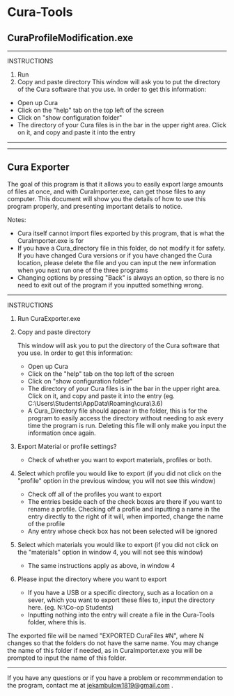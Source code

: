 # Cura-Tools
## CuraProfileModification.exe ##



-----------------------------------------------------
INSTRUCTIONS

1. Run 
2. Copy and paste directory
  This window will ask you to put the directory of the Cura software that you use. In order to get this information:
  
  * Open up Cura
  * Click on the "help" tab on the top left of the screen
  * Click on "show configuration folder"
  * The directory of your Cura files is in the bar in the upper right area. Click on it, and copy and paste it into the entry 
  
-----------------------------------------------------------------------------------------------------------------------------------
-----------------------------------------------------------------------------------------------------------------------------------
## Cura Exporter ##

The goal of this program is that it allows you to easily export large amounts of files at once, and with CuraImporter.exe, can get
those files to any computer. This document will show you the details of how to use this program properly, and presenting important
details to notice.


Notes:

* Cura itself cannot import files exported by this program, that is what the CuraImporter.exe is for
* If you have a Cura_directory file in this folder, do not modify it for safety. If you have changed Cura versions or if you have
 	changed the Cura location, please delete the file and you can input the new information when you next run one of the three
	programs
* Changing options by pressing "Back" is always an option, so there is no need to exit out of the program if you inputted something 
	wrong.

-----------------------------------------------------------------------------------------------------------------------------------

INSTRUCTIONS

1. Run CuraExporter.exe

2. Copy and paste directory

   This window will ask you to put the directory of the Cura software that you use. In order to get this information:

	* Open up Cura
	* Click on the "help" tab on the top left of the screen
	* Click on "show configuration folder"
	* The directory of your Cura files is in the bar in the upper right area. Click on it, and copy and paste it into the entry
		(eg. C:\Users\Students\AppData\Roaming\cura\3.6)
	* A Cura_Directory file should appear in the folder, this is for the program to easily access the directory without needing
		to ask every time the program is run. Deleting this file will only make you input the information once again.

3. Export Material or profile settings?

	* Check of whether you want to export materials, profiles or both.

4. Select which profile you would like to export (if you did not click on the "profile" option in the previous window, you will not
	see this window)

	* Check off all of the profiles you want to export
	* The entries beside each of the check boxes are there if you want to rename a profile. Checking off a profile and inputting
		a name in the entry directly to the right of it will, when imported, change the name of the profile
	* Any entry whose check box has not been selected will be ignored

5. Select which materials you would like to export (if you did not click on the "materials" option in window 4, you will not see this
	window)

	* The same instructions apply as above, in window 4

6. Please input the directory where you want to export

	* If you have a USB or a specific directory, such as a location on a sever, which you want to export these files to, input
		the directory here. (eg. N:\Co-op Students)
	* Inputting nothing into the entry will create a file in the Cura-Tools folder, where this is.

The exported file will be named "EXPORTED CuraFiles #N", where N changes so that the folders do not have the same name. You may 
change the name of this folder if needed, as in CuraImporter.exe you will be prompted to input the name of this folder.

-----------------------------------------------------------------------------------------------------------------------------------

If you have any questions or if you have a problem or recommmendation to the program, contact me at jekambulow1819@gmail.com .

